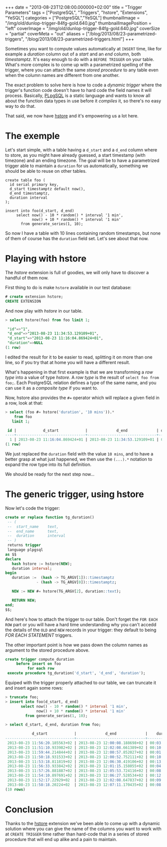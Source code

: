 +++
date = "2013-08-23T12:08:00.000000+02:00"
title = "Trigger Parameters"
tags = ["PostgreSQL", "Triggers", "hstore", "Extensions", "YeSQL"]
categories = ["PostgreSQL","YeSQL"]
thumbnailImage = "/img/old/dunlop-trigger-84fg-gold.640.jpg"
thumbnailImagePosition = "left"
coverImage = "/img/old/dunlop-trigger-84fg-gold.640.jpg"
coverSize = "partial"
coverMeta = "out"
aliases = ["/blog/2013/08/23-parametrized-triggers",
           "/blog/2013/08/23-parametrized-triggers.html"]
+++

Sometimes you want to compute values automatically at 
`INSERT` time, like for
example a 
*duration* column out of a 
*start* and an 
*end* column, both
*timestamptz*. It's easy enough to do with a 
`BEFORE TRIGGER` on your table.
What's more complex is to come up with a parametrized spelling of the
trigger, where you can attach the same 
*stored procedure* to any table even
when the column names are different from one another.

<!--more-->
<!--toc-->

The exact problem to solve here is how to code a 
*dynamic trigger* where the
trigger's function code doesn't have to hard code the field names it will
process. Basically, 
[PLpgSQL](http://www.postgresql.org/docs/9.2/static/plpgsql-overview.html) is a static language and wants to know all about
the function data types in use before it 
*compiles* it, so there's no easy way
to do that.

That said, we now have 
[hstore](http://www.postgresql.org/docs/9.2/static/hstore.html) and it's empowering us a lot here.


# The exemple

Let's start simple, with a table having a 
`d_start` and a 
`d_end` column where
to store, as you might have already guessed, a start timestamp (with
timezone) and an ending timezone. The goal will be to have a parametrized
trigger able to maintain a 
`duration` for us automatically, something we
should be able to reuse on other tables.

~~~
create table foo (
  id serial primary key,
  d_start timestamptz default now(),
  d_end timestamptz,
  duration interval
);

insert into foo(d_start, d_end)
     select now() - 10 * random() * interval '1 min',
            now() + 10 * random() * interval '1 min'
       from generate_series(1, 10);
~~~


So now I have a table with 10 lines containing random timestamps, but none
of them of course has the 
`duration` field set. Let's see about that now.


# Playing with hstore

The 
*hstore* extension is full of goodies, we will only have to discover a
handful of them now.

First thing to do is make 
`hstore` available in our test database:

~~~ sql
# create extension hstore;
CREATE EXTENSION
~~~


And now play with 
*hstore* in our table.

~~~ sql
> select hstore(foo) from foo limit 1;

 "id"=>"1",
 "d_end"=>"2013-08-23 11:34:53.129109+01",
 "d_start"=>"2013-08-23 11:16:04.869424+01",
 "duration"=>NULL
(1 row)
~~~


I edited the result for it to be easier to read, splitting it on more than
one line, so if you try that at home you will have a different result.

What's happening in that first example is that we are transforming a 
*row
type* into a value of type 
*hstore*. A 
*row type* is the result of 
`select foo
from foo;`. Each PostgreSQL relation defines a type of the same name, and you
can use it as a 
*composite type* if you want to.

Now, hstore also provides the 
`#=` operator which will replace a
given field in a row, look at that:

~~~ sql
> select (foo #= hstore('duration', '10 mins')).*
    from foo
   limit 1;

 id |            d_start            |             d_end             | duration 
----+-------------------------------+-------------------------------+----------
  1 | 2013-08-23 11:16:04.869424+01 | 2013-08-23 11:34:53.129109+01 | 00:10:00
(1 row)
~~~


We just replaced the 
`duration` field with the value 
`10 mins`, and to have a
better grasp at what just happened, we then use the 
`(...).*` notation to
expand the row type into its full definition.

We should be ready for the next step now...


# The generic trigger, using hstore

Now let's code the trigger:

~~~ sql
create or replace function tg_duration()
 -- (
 --  start_name    text,
 --  end_name      text,
 --  duration      interval
 -- )
 returns trigger
 language plpgsql
as $$
declare
   hash hstore := hstore(NEW);
   duration interval;
begin
   duration :=  (hash -> TG_ARGV[1])::timestamptz
              - (hash -> TG_ARGV[0])::timestamptz;

   NEW := NEW #= hstore(TG_ARGV[2], duration::text);

   RETURN NEW;
end;
$$;
~~~


And here's how to attach the trigger to our table. Don't forget the 
`FOR EACH
ROW` part or you will have a hard time understanding why you can't accedd the
details of the 
`OLD` and 
`NEW` records in your trigger: they default to being
*FOR EACH STATEMENT* triggers.

The other important point is how we pass down the column names as argument
to the stored procedure above.

~~~ sql
create trigger compute_duration
     before insert on foo
          for each row
 execute procedure tg_duration('d_start', 'd_end', 'duration');
~~~


Equiped with the trigger properly attached to our table, we can truncate it
and insert again some rows:

~~~ sql
> truncate foo;
> insert into foo(d_start, d_end)
       select now() - 10 * random() * interval '1 min',
              now() + 10 * random() * interval '1 min'
         from generate_series(1, 10);

> select d_start, d_end, duration from foo;

            d_start            |             d_end             |    duration     
-------------------------------+-------------------------------+-----------------
 2013-08-23 11:56:20.185563+02 | 2013-08-23 12:00:08.188698+02 | 00:03:48.003135
 2013-08-23 11:51:10.933982+02 | 2013-08-23 12:02:08.661389+02 | 00:10:57.727407
 2013-08-23 11:59:44.214844+02 | 2013-08-23 12:00:57.852027+02 | 00:01:13.637183
 2013-08-23 11:50:18.931533+02 | 2013-08-23 12:00:52.752111+02 | 00:10:33.820578
 2013-08-23 11:53:18.811819+02 | 2013-08-23 12:06:30.419106+02 | 00:13:11.607287
 2013-08-23 11:56:33.933842+02 | 2013-08-23 12:01:15.158055+02 | 00:04:41.224213
 2013-08-23 11:57:26.881887+02 | 2013-08-23 12:05:53.724116+02 | 00:08:26.842229
 2013-08-23 11:54:10.897691+02 | 2013-08-23 12:06:27.528534+02 | 00:12:16.630843
 2013-08-23 11:52:17.22929+02  | 2013-08-23 12:02:08.647837+02 | 00:09:51.418547
 2013-08-23 11:58:18.20224+02  | 2013-08-23 12:07:11.170435+02 | 00:08:52.968195
(10 rows)
~~~



# Conclusion

Thanks to the 
[hstore](http://www.postgresql.org/docs/current/static/hstore.html) extension we've been able to come up with a dynamic
solution where you can give the name of the columns you want to work with at
`CREATE TRIGGER` time rather than hard-code that in a series of stored
procedure that will end up alike and a pain to maintain.
